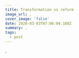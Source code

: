 ```yaml
---
title: Transformation vs reform
image_url: .
cover_image: 'false'
date: 2020-03-03T07:06:04.188Z
summary: .
tags:
  - post
---
```

.

